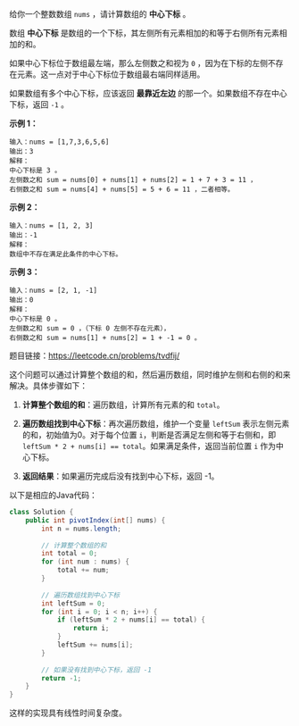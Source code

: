给你一个整数数组 `nums` ，请计算数组的 **中心下标** 。

数组 **中心下标** 是数组的一个下标，其左侧所有元素相加的和等于右侧所有元素相加的和。

如果中心下标位于数组最左端，那么左侧数之和视为 `0` ，因为在下标的左侧不存在元素。这一点对于中心下标位于数组最右端同样适用。

如果数组有多个中心下标，应该返回 **最靠近左边** 的那一个。如果数组不存在中心下标，返回 `-1` 。

 

**示例 1：**

```
输入：nums = [1,7,3,6,5,6]
输出：3
解释：
中心下标是 3 。
左侧数之和 sum = nums[0] + nums[1] + nums[2] = 1 + 7 + 3 = 11 ，
右侧数之和 sum = nums[4] + nums[5] = 5 + 6 = 11 ，二者相等。
```

**示例 2：**

```
输入：nums = [1, 2, 3]
输出：-1
解释：
数组中不存在满足此条件的中心下标。
```

**示例 3：**

```
输入：nums = [2, 1, -1]
输出：0
解释：
中心下标是 0 。
左侧数之和 sum = 0 ，（下标 0 左侧不存在元素），
右侧数之和 sum = nums[1] + nums[2] = 1 + -1 = 0 。
```





题目链接：https://leetcode.cn/problems/tvdfij/





这个问题可以通过计算整个数组的和，然后遍历数组，同时维护左侧和右侧的和来解决。具体步骤如下：

1. **计算整个数组的和**：遍历数组，计算所有元素的和 `total`。

2. **遍历数组找到中心下标**：再次遍历数组，维护一个变量 `leftSum` 表示左侧元素的和，初始值为0。对于每个位置 `i`，判断是否满足左侧和等于右侧和，即 `leftSum * 2 + nums[i] == total`。如果满足条件，返回当前位置 `i` 作为中心下标。

3. **返回结果**：如果遍历完成后没有找到中心下标，返回 -1。

以下是相应的Java代码：

```java
class Solution {
    public int pivotIndex(int[] nums) {
        int n = nums.length;
        
        // 计算整个数组的和
        int total = 0;
        for (int num : nums) {
            total += num;
        }
        
        // 遍历数组找到中心下标
        int leftSum = 0;
        for (int i = 0; i < n; i++) {
            if (leftSum * 2 + nums[i] == total) {
                return i;
            }
            leftSum += nums[i];
        }
        
        // 如果没有找到中心下标，返回 -1
        return -1;
    }
}
```

这样的实现具有线性时间复杂度。




